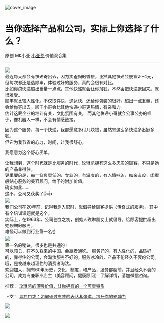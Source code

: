 ![cover_image](https://mmbiz.qpic.cn/mmbiz_jpg/A8SKDch4cJHal4D1Wxe1Dia3Nia6sft5AAkHkogmhxX1agibmSaWPGUicFuFicX1bbRzLBKuic7NH5RYfcna1ER80oUw/0?wx_fmt=jpeg)

#  当你选择产品和公司，实际上你选择了什么？

原创  MK小亚  [ 小亚说 ](https://mp.weixin.qq.com/mp/appmsgalbum?__biz=MzUxNDAwNTk0MQ==&action=getalbum&album_id=2659127669585952771#wechat_redirect) 价值观合集

__ _ _ _ _

![](https://mmbiz.qpic.cn/mmbiz_jpg/A8SKDch4cJHal4D1Wxe1Dia3Nia6sft5AACvk72DXmsWng5f6MicST825YCbpHfGYI7Z5JBesrribiaYwBDqzNWFG4w/640?wx_fmt=jpeg)
​  
最近每天都会有快递寄出去，因为卖爸妈的香榧，虽然其他快递会便宜2～4元，但每次都还是选顺丰，体验过好的服务，真的会很有对比。  
比如你的快递超出重量一点点，其他快递就会让你加钱，不然会把快递退回来。就很难受。  
顺丰就比较人性化。不仅取件快，送达快，还给你包装的很好。超出一点重量，还会给你寄出去。顺丰小哥会比其他快递小哥更热情，有亲和力。  
估计这跟企业的培训有关，文化氛围有关。  而其他快递小哥就会公事公办的样子，像机器人一样，不会有情感链接。  
  
因为这个服务，每一个快递，我都愿意多付几块钱，虽然寄这么多快递多出挺多钱。  
但它为我节省的心力，时间，让我很舒心。  
  
我愿意为这个舒心买单。  
  
让我想到，这个时代就是比服务的时代，玫琳凯拥有这么多忠实的顾客，不只是她的产品靠得住。  
更重要的是，每一位负责任的，专业的，有温度的，有人情味的，如亲友般，闺蜜般贴心服务的美容顾问，给予的附加价值。  
确实如此……  
这不，公司又获奖了👍👍  
![](https://mmbiz.qpic.cn/mmbiz_jpg/A8SKDch4cJHal4D1Wxe1Dia3Nia6sft5AAeGfGmSC9w4Dhsbic5oHXegQIO8WAz6PSckiac2iaQzw0rFIuK270w9sWQ/640?wx_fmt=jpeg)
​  
我们公司在20年前，记得我刚入职时，就倡导给顾客提供〈传奇式的服务〉，其中有个培训课题就是这个。  
实际上，在1963年，公司创立之初，创始人玫琳凯女士就倡导，给顾客提供超出她预期的服务。  
难怪可以做到行业第一名☝️  
![](https://mmbiz.qpic.cn/mmbiz_jpg/A8SKDch4cJHal4D1Wxe1Dia3Nia6sft5AATgiaTsDODGZjAnTHyibpAt56HTTfGJeSbibW8WmJQmeEJZdNQbVH5YzIg/640?wx_fmt=jpeg)
​  
第一名的秘诀，很多也是共通的！  
可以预见，在不久将来的中国，会赢者通吃。  服务好的，有人性化的，品质好的，靠得住的公司，会淘汰服务不好的，服务冰冷的，产品不能经久不衰的公司。  
哦，是被越来越理性的消费者淘汰。  
欢迎加入，拥有60年历史，文化，制度，和产品，服务都超前，并且经久不衰的公司，成为专兼职小店主（美容顾问，健康顾问）  了解详情，请加微信咨询。  

推荐： [ 玫琳凯的深层价值，让你拥有的一个可贵特质
](https://mp.weixin.qq.com/s?__biz=MzUxNDAwNTk0MQ==&mid=2247484802&idx=1&sn=2bfaab8bc168459c8e7b7e09ae6fcc3c&scene=21#wechat_redirect)  

上文： [ 赢在口才：如何通过有效的表达与演讲，提升你的影响力
](https://mp.weixin.qq.com/s?__biz=MzUxNDAwNTk0MQ==&mid=2247484986&idx=1&sn=eed93a0a80242d61438d704f91764b36&scene=21#wechat_redirect)

![](https://mmbiz.qpic.cn/mmbiz_gif/b96CibCt70iaZ7Bia3Wm91cEuWhERXfCYjTia9tf7aMjVBNRETSa2NpGjCV6tyNvgCLos8LBgwEgxcwaIw8zdOsG7A/640?wx_fmt=gif)

![](https://mmbiz.qpic.cn/mmbiz_jpg/A8SKDch4cJEicCnqTxiatgGquhIicZ1wJ1Dth5YOOzoYV7U4N3HmiaO0vVAzjOpBVdtF0gnL632Fc7HqiaDmgveQDEw/640?wx_fmt=jpeg)
